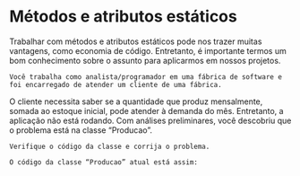 <h1>Métodos e atributos estáticos </h1>

<p>
    Trabalhar com métodos e atributos estáticos pode nos trazer muitas vantagens, como economia de código. Entretanto, é importante termos um bom conhecimento sobre
  o assunto para aplicarmos em nossos projetos.

    Você trabalha como analista/programador em uma fábrica de software e foi encarregado de atender um cliente de uma fábrica.
  O cliente necessita saber se a quantidade que produz mensalmente, somada ao estoque inicial, pode atender à demanda do mês. Entretanto, a aplicação não está rodando.
  Com análises preliminares, você descobriu que
  o problema está na classe “Producao”.

    Verifique o código da classe e corrija o problema.

    O código da classe “Producao” atual está assim:
</p>
<br>
    <img src="https://statics-marketplace.plataforma.grupoa.education/sagah/e6545dd6-d05e-4fc0-8929-c0ca43f7aca7/b439b2e7-97c4-4371-bb10-3ccda77c18c6.jpg" alt="">
